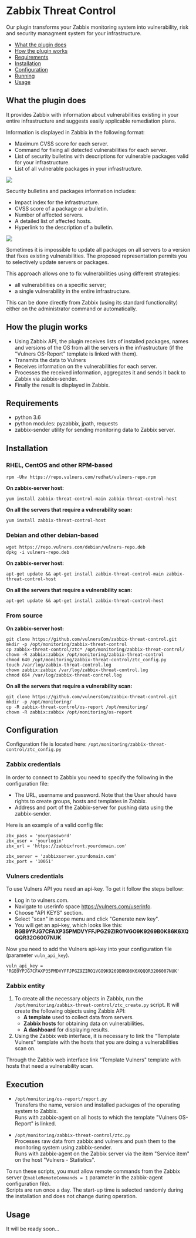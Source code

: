 # Zabbix Threat Control

Оur plugin transforms your Zabbix monitoring system into vulnerability, risk and security managment system for your infrastructure.

  * [What the plugin does](#what-the-plugin-does)
  * [How the plugin works](#how-the-plugin-works)
  * [Requirements](#requirements)
  * [Installation](#installation)
  * [Сonfiguration](#configuration)
  * [Running](#running)
  * [Usage](#usage)
  
## What the plugin does

It provides Zabbix with information about vulnerabilities existing in your entire infrastructure and suggests easily applicable remediation plans.

Information is displayed in Zabbix in the following format:

- Maximum CVSS score for each server.
- Command for fixing all detected vulnerabilities for each server.
- List of security bulletins with descriptions for vulnerable packages valid for your infrastructure.
- List of all vulnerable packages in your infrastructure.


![](https://github.com/vulnersCom/zabbix-threat-control/blob/master/docs/hosts.gif)


Security bulletins and packages information includes:

- Impact index for the infrastructure.
- CVSS score of a package or a bulletin.
- Number of affected servers.
- A detailed list of affected hosts.
- Hyperlink to the description of a bulletin.

![](https://github.com/vulnersCom/zabbix-threat-control/blob/master/docs/pkgs.gif)

Sometimes it is impossible to update all packages on all servers to a version that fixes existing vulnerabilities. The proposed representation permits you to selectively update servers or packages.

This approach allows one to fix vulnerabilities using different strategies:

- all vulnerabilities on a specific server;
- a single vulnerability in the entire infrastructure.

This can be done directly from Zabbix (using its standard functionality) either on the administrator command or automatically.

## How the plugin works

- Using Zabbix API, the plugin receives lists of installed packages, names and versions of the OS from all the servers in the infrastructure (if the "Vulners OS-Report" template is linked with them).
- Transmits the data to Vulners
- Receives information on the vulnerabilities for each server.
- Processes the received information, aggregates it and sends it back to Zabbix via zabbix-sender.
- Finally the result is displayed in Zabbix.

## Requirements

- python 3.6
- python modules: pyzabbix, jpath, requests 
- zabbix-sender utility for sending monitoring data to Zabbix server.

## Installation

### RHEL, CentOS and other RPM-based

    rpm -Uhv https://repo.vulners.com/redhat/vulners-repo.rpm

**On zabbix-server host:**

    yum install zabbix-threat-control-main zabbix-threat-control-host

**On all the servers that require a vulnerability scan:**

    yum install zabbix-threat-control-host


### Debian and other debian-based

    wget https://repo.vulners.com/debian/vulners-repo.deb
    dpkg -i vulners-repo.deb

**On zabbix-server host:**

    apt-get update && apt-get install zabbix-threat-control-main zabbix-threat-control-host

**On all the servers that require a vulnerability scan:**

    apt-get update && apt-get install zabbix-threat-control-host

### From source

**On zabbix-server host:**

    git clone https://github.com/vulnersCom/zabbix-threat-control.git
    mkdir -p /opt/monitoring/zabbix-threat-control
    cp zabbix-threat-control/ztc* /opt/monitoring/zabbix-threat-control/
    chown -R zabbix:zabbix /opt/monitoring/zabbix-threat-control
    chmod 640 /opt/monitoring/zabbix-threat-control/ztc_config.py
    touch /var/log/zabbix-threat-control.log
    chown zabbix:zabbix /var/log/zabbix-threat-control.log
    chmod 664 /var/log/zabbix-threat-control.log

**On all the servers that require a vulnerability scan:**

    git clone https://github.com/vulnersCom/zabbix-threat-control.git
    mkdir -p /opt/monitoring/
    cp -R zabbix-threat-control/os-report /opt/monitoring/
    chown -R zabbix:zabbix /opt/monitoring/os-report

## Configuration

Configuration file is located here: `/opt/monitoring/zabbix-threat-control/ztc_config.py`

### Zabbix credentials

In order to connect to Zabbix you need to specify the following in the configuration file:
-	The URL, username and password. Note that the User should have rights to create groups, hosts and templates in Zabbix.
-	Address and port of the Zabbix-server for pushing data using the zabbix-sender.

Here is an example of a valid config file:

```
zbx_pass = 'yourpassword'
zbx_user = 'yourlogin'
zbx_url = 'https://zabbixfront.yourdomain.com'

zbx_server = 'zabbixserver.yourdomain.com'
zbx_port = '10051'
```
### Vulners credentials

To use Vulners API you need an api-key. To get it follow the steps bellow:
- Log in to vulners.com.
- Navigate to userinfo space https://vulners.com/userinfo.
- Choose "API KEYS" section.
- Select "scan" in scope menu and click "Generate new key".
- You will get an api-key, which looks like this:
**RGB9YPJG7CFAXP35PMDVYFFJPGZ9ZIRO1VGO9K9269B0K86K6XQQQR32O6007NUK**

Now you need to add the Vulners api-key into your configuration file (parameter ```vuln_api_key```).

```
vuln_api_key = 'RGB9YPJG7CFAXP35PMDVYFFJPGZ9ZIRO1VGO9K9269B0K86K6XQQQR32O6007NUK'
```

### Zabbix entity

1. To create all the necessary objects in Zabbix, run the `/opt/monitoring/zabbix-threat-control/ztc_create.py` script. It will create the following objects using Zabbix API:
   * **A template** used to collect data from servers.
   * **Zabbix hosts** for obtaining data on vulnerabilities.
   * **A dashboard** for displaying results.
2. Using the Zabbix web interface, it is necessary to link the "Template Vulners" template with the hosts that you are doing a vulnerabilities scan on.


Through the Zabbix web interface link "Template Vulners" template with hosts that need a vulnerability scan.

## Execution

- `/opt/monitoring/os-report/report.py`<br />
  Transfers the name, version and installed packages of the operating system to Zabbix.<br />
  Runs with zabbix-agent on all hosts to which the template "Vulners OS-Report" is linked.

- `/opt/monitoring/zabbix-threat-control/ztc.py`<br />
  Processes raw data from zabbix and vulners and push them to the monitoring system using zabbix-sender.<br />
  Runs with zabbix-agent on the Zabbix server via the item "Service item" on the host "Vulners - Statistics".

To run these scripts, you must allow remote commands from the Zabbix server (`EnableRemoteCommands = 1` parameter in the zabbix-agent configuration file).<br />
Scripts are run once a day. The start-up time is selected randomly during the installation and does not change during operation.

## Usage
It will be ready soon...

